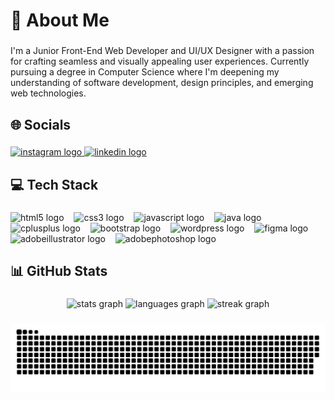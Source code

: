 <h1 align="left">💫 About Me</h1>

###

<p align="left">I'm a Junior Front-End Web Developer and UI/UX Designer with a passion for crafting seamless and
  visually appealing user experiences. Currently pursuing a degree in Computer Science where I'm deepening my
  understanding of software development, design principles, and emerging web technologies.</p>

###

<h2 align="left">🌐 Socials</h2>

###

<div align="left">
  <a href="https://www.instagram.com/aryaysuf/" target="_blank">
    <img
      src="https://raw.githubusercontent.com/maurodesouza/profile-readme-generator/master/src/assets/icons/social/instagram/default.svg"
      width="32" height="24" alt="instagram logo" />
  </a>
  <a href="www.linkedin.com/in/aryayusufkaran" target="_blank">
    <img
      src="https://raw.githubusercontent.com/maurodesouza/profile-readme-generator/master/src/assets/icons/social/linkedin/default.svg"
      width="32" height="24" alt="linkedin logo" />
  </a>
</div>

###

<h2 align="left">💻 Tech Stack</h2>

###

<div align="left">
  <img src="https://skillicons.dev/icons?i=html" height="24" alt="html5 logo" />
  <img width="8" />
  <img src="https://skillicons.dev/icons?i=css" height="24" alt="css3 logo" />
  <img width="8" />
  <img src="https://skillicons.dev/icons?i=js" height="24" alt="javascript logo" />
  <img width="8" />
  <img src="https://skillicons.dev/icons?i=java" height="24" alt="java logo" />
  <img width="8" />
  <img src="https://skillicons.dev/icons?i=cpp" height="24" alt="cplusplus logo" />
  <img width="8" />
  <img src="https://skillicons.dev/icons?i=bootstrap" height="24" alt="bootstrap logo" />
  <img width="8" />
  <img src="https://skillicons.dev/icons?i=wordpress" height="24" alt="wordpress logo" />
  <img width="8" />
  <img src="https://skillicons.dev/icons?i=figma" height="24" alt="figma logo" />
  <img width="8" />
  <img src="https://skillicons.dev/icons?i=ai" height="24" alt="adobeillustrator logo" />
  <img width="8" />
  <img src="https://skillicons.dev/icons?i=ps" height="24" alt="adobephotoshop logo" />
</div>

###

<h2 align="left">📊 GitHub Stats</h2>

###

<div align="center">
  <img
    src="https://github-readme-stats.vercel.app/api?username=aryayusufk&hide_title=false&hide_rank=false&show_icons=true&include_all_commits=true&count_private=true&disable_animations=false&theme=dark&locale=en&hide_border=false&order=1"
    height="150" alt="stats graph" />
  <img
    src="https://github-readme-stats.vercel.app/api/top-langs?username=aryayusufk&locale=en&hide_title=false&layout=compact&card_width=320&langs_count=5&theme=dark&hide_border=false&order=2"
    height="150" alt="languages graph" />
  <img
    src="https://streak-stats.demolab.com?user=aryayusufk&locale=en&mode=daily&theme=dark&hide_border=false&border_radius=5&order=3"
    height="150" alt="streak graph" />
</div>

###

<picture>
  <source media="(prefers-color-scheme: dark)"
    srcset="https://raw.githubusercontent.com/aryayusufk/aryayusufk/output/snake-dark.svg">
  <source media="(prefers-color-scheme:light)"
    srcset="https://raw.githubusercontent.com/aryayusufk/aryayusufk/output/snake.svg">
  <img src="https://raw.githubusercontent.com/aryayusufk/aryayusufk/output/snake.svg" alt="Snake animation" />
</picture>

###

<!--
**aryayusufk/aryayusufk** is a ✨ _special_ ✨ repository because its `README.md` (this file) appears on your GitHub profile.

Here are some ideas to get you started:

- 🔭 I’m currently working on ...
- 🌱 I’m currently learning ...
- 👯 I’m looking to collaborate on ...
- 🤔 I’m looking for help with ...
- 💬 Ask me about ...
- 📫 How to reach me: ...
- 😄 Pronouns: ...
- ⚡ Fun fact: ...
-->
